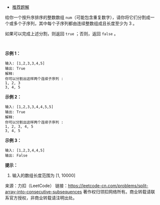 * [推荐题解](https://blog.csdn.net/qq_41855420/article/details/89378748)

给你一个按升序排序的整数数组 ```num```（可能包含重复数字），请你将它们分割成一个或多个子序列，其中每个子序列都由连续整数组成且长度至少为 3 。

如果可以完成上述分割，则返回 ```true``` ；否则，返回 ```false``` 。

 

**示例 1：**
```
输入: [1,2,3,3,4,5]
输出: True
解释:
你可以分割出这样两个连续子序列 : 
1, 2, 3
3, 4, 5
```

**示例 2：**
```
输入: [1,2,3,3,4,4,5,5]
输出: True
解释:
你可以分割出这样两个连续子序列 : 
1, 2, 3, 4, 5
3, 4, 5
```

**示例 3：**
```
输入: [1,2,3,4,4,5]
输出: False
```

**提示：**

1. 输入的数组长度范围为 [1, 10000]
 

来源：力扣（LeetCode）
链接：https://leetcode-cn.com/problems/split-array-into-consecutive-subsequences
著作权归领扣网络所有。商业转载请联系官方授权，非商业转载请注明出处。
